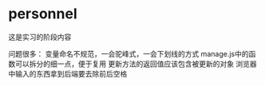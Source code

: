 # personnel
这是实习的阶段内容

问题很多：
变量命名不规范，一会驼峰式，一会下划线的方式
manage.js中的函数可以拆分的细一点，便于复用
更新方法的返回值应该包含被更新的对象
浏览器中输入的东西拿到后端要去除前后空格
